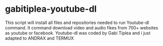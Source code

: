 # gabitiplea-youtube-dl
This script will install all files and repositories needed to run Youtube-dl command. It command download video and audio fikes from 700+ websites as youtube or facebook. Youtube-dl was coded by Gabi Tiplea and i just adapted to ANDRAX and TERMUX
